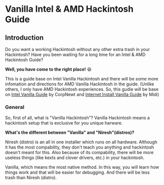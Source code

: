 # Vanilla Intel & AMD Hackintosh Guide

## Introduction

Do you want a working Hackintosh without any other extra trash in your Hackintosh? Have you been waiting for a long time for an Intel & AMD Hackintosh Guide?

**Well, you have come to the right place!** 😆 

This is a guide base on Intel Vanilla Hackintosh and there will be some more infomation and directions for AMD Vanilla Hackintosh in the guide. \(Unlike others, I only have AMD Hackintosh experiences. So, this gudie will be base on [Intel Vanilla Guide](https://hackintosh.gitbook.io/-r-hackintosh-vanilla-desktop-guide/) by CorpNewt and [Internet Install Vanilla Guide](https://internet-install.gitbook.io/macos-internet-install/) by Midi\)

### General

So, first of all, what is "Vanilla Hackintosh"? Vanilla Hackintosh means a hackintosh setup that is exclusive for you unique harware.

**What's the different between "Vanilla" and "Niresh"\(distros\)?**

Niresh \(distro\) is an all in one installer which runs on all hardware. Although it has the most compability, they don't teach you anything and hackintosh doesn't meant for this. Also because of its compability, there will be more useless things \(like kexts and clover drivers, etc.\) in your hackintosh.

Vanilla, which means the most native method. In this way, you will learn how things work and that will be easier for debugging. And there will be less trash than Niresh \(distro\).

